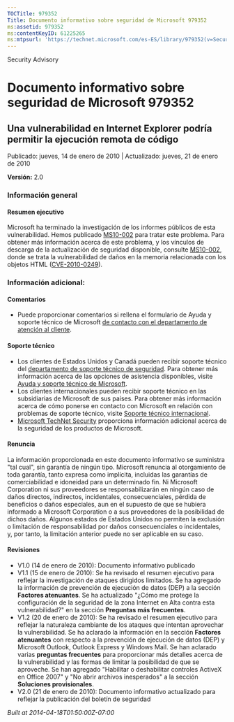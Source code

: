 ```yaml
---
TOCTitle: 979352
Title: Documento informativo sobre seguridad de Microsoft 979352
ms:assetid: 979352
ms:contentKeyID: 61225265
ms:mtpsurl: 'https://technet.microsoft.com/es-ES/library/979352(v=Security.10)'
---
```


Security Advisory

Documento informativo sobre seguridad de Microsoft 979352
=========================================================

Una vulnerabilidad en Internet Explorer podría permitir la ejecución remota de código
-------------------------------------------------------------------------------------

Publicado: jueves, 14 de enero de 2010 | Actualizado: jueves, 21 de enero de 2010

**Versión:** 2.0

### Información general

#### Resumen ejecutivo

Microsoft ha terminado la investigación de los informes públicos de esta vulnerabilidad. Hemos publicado [MS10-002](http://technet.microsoft.com/security/bulletin/ms10-002) para tratar este problema. Para obtener más información acerca de este problema, y los vínculos de descarga de la actualización de seguridad disponible, consulte [MS10-002](http://technet.microsoft.com/security/bulletin/ms10-002), donde se trata la vulnerabilidad de daños en la memoria relacionada con los objetos HTML ([CVE-2010-0249](http://www.cve.mitre.org/cgi-bin/cvename.cgi?name=cve-2010-0249)).

### Información adicional:

#### Comentarios

-   Puede proporcionar comentarios si rellena el formulario de Ayuda y soporte técnico de Microsoft [de contacto con el departamento de atención al cliente](https://support.microsoft.com/common/survey.aspx?scid=sw;en;1257&amp;showpage=1&amp;ws=technet&amp;sd=tech).

#### Soporte técnico

-   Los clientes de Estados Unidos y Canadá pueden recibir soporte técnico del [departamento de soporte técnico de seguridad](http://go.microsoft.com/fwlink/?linkid=21131). Para obtener más información acerca de las opciones de asistencia disponibles, visite [Ayuda y soporte técnico de Microsoft](http://support.microsoft.com/).
-   Los clientes internacionales pueden recibir soporte técnico en las subsidiarias de Microsoft de sus países. Para obtener más información acerca de cómo ponerse en contacto con Microsoft en relación con problemas de soporte técnico, visite [Soporte técnico internacional](http://go.microsoft.com/fwlink/?linkid=21155).
-   [Microsoft TechNet Security](http://technet.microsoft.com/es-es/security/default.aspx) proporciona información adicional acerca de la seguridad de los productos de Microsoft.

#### Renuncia

La información proporcionada en este documento informativo se suministra "tal cual", sin garantía de ningún tipo. Microsoft renuncia al otorgamiento de toda garantía, tanto expresa como implícita, incluidas las garantías de comerciabilidad e idoneidad para un determinado fin. Ni Microsoft Corporation ni sus proveedores se responsabilizarán en ningún caso de daños directos, indirectos, incidentales, consecuenciales, pérdida de beneficios o daños especiales, aun en el supuesto de que se hubiera informado a Microsoft Corporation o a sus proveedores de la posibilidad de dichos daños. Algunos estados de Estados Unidos no permiten la exclusión o limitación de responsabilidad por daños consecuenciales o incidentales, y, por tanto, la limitación anterior puede no ser aplicable en su caso.

#### Revisiones

-   V1.0 (14 de enero de 2010): Documento informativo publicado
-   V1.1 (15 de enero de 2010): Se ha revisado el resumen ejecutivo para reflejar la investigación de ataques dirigidos limitados. Se ha agregado la información de prevención de ejecución de datos (DEP) a la sección **Factores atenuantes**. Se ha actualizado "¿Cómo me protege la configuración de la seguridad de la zona Internet en Alta contra esta vulnerabilidad?" en la sección **Preguntas más frecuentes**.
-   V1.2 (20 de enero de 2010): Se ha revisado el resumen ejecutivo para reflejar la naturaleza cambiante de los ataques que intentan aprovechar la vulnerabilidad. Se ha aclarado la información en la sección **Factores atenuantes** con respecto a la prevención de ejecución de datos (DEP) y Microsoft Outlook, Outlook Express y Windows Mail. Se han aclarado varias **preguntas frecuentes** para proporcionar más detalles acerca de la vulnerabilidad y las formas de limitar la posibilidad de que se aproveche. Se han agregado "Habilitar o deshabilitar controles ActiveX en Office 2007" y "No abrir archivos inesperados" a la sección **Soluciones provisionales**.
-   V2.0 (21 de enero de 2010): Documento informativo actualizado para reflejar la publicación del boletín de seguridad

*Built at 2014-04-18T01:50:00Z-07:00*
